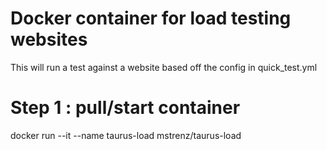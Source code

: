 # Docker container for load testing websites
This will run a test against a website based off the config in quick_test.yml


# Step 1 : pull/start container
docker run --it --name taurus-load mstrenz/taurus-load
